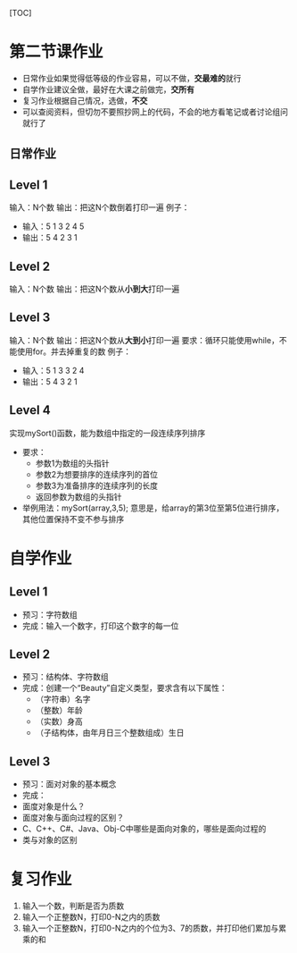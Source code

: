 [TOC]
# 第二节课作业
- 日常作业如果觉得低等级的作业容易，可以不做，**交最难的**就行
- 自学作业建议全做，最好在大课之前做完，**交所有**
- 复习作业根据自己情况，选做，**不交**
- 可以查阅资料，但切勿不要照抄网上的代码，不会的地方看笔记或者讨论组问就行了

## 日常作业

## Level 1

输入：N个数
输出：把这N个数倒着打印一遍
例子：
- 输入：5 
1 3 2 4 5
- 输出：5 4 2 3 1

## Level 2

输入：N个数
输出：把这N个数从**小到大**打印一遍

## Level 3
输入：N个数
输出：把这N个数从**大到小**打印一遍
要求：循环只能使用while，不能使用for。并去掉重复的数
例子：
- 输入：5
1 3 3 2 4
- 输出：5 4 3 2 1

## Level 4
实现mySort()函数，能为数组中指定的一段连续序列排序
- 要求：
	- 参数1为数组的头指针
	- 参数2为想要排序的连续序列的首位
	- 参数3为准备排序的连续序列的长度
	- 返回参数为数组的头指针
- 举例用法：mySort(array,3,5);
意思是，给array的第3位至第5位进行排序，其他位置保持不变不参与排序

# 自学作业

## Level 1
- 预习：字符数组
- 完成：输入一个数字，打印这个数字的每一位

## Level 2
- 预习：结构体、字符数组
- 完成：创建一个“Beauty”自定义类型，要求含有以下属性：
	- （字符串）名字
	- （整数）年龄
	- （实数）身高
	- （子结构体，由年月日三个整数组成）生日

## Level 3
- 预习：面对对象的基本概念
- 完成：
- 面度对象是什么？
- 面度对象与面向过程的区别？
- C、C++、C#、Java、Obj-C中哪些是面向对象的，哪些是面向过程的
- 类与对象的区别

# 复习作业

1. 输入一个数，判断是否为质数
2. 输入一个正整数N，打印0-N之内的质数
3. 输入一个正整数N，打印0-N之内的个位为3、7的质数，并打印他们累加与累乘的和
